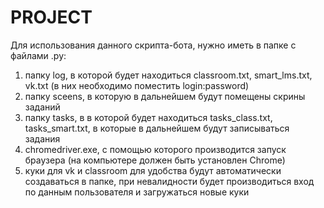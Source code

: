 # PROJECT
Для использования данного скрипта-бота, нужно иметь в папке с файлами .py:
1) папку log, в которой будет находиться classroom.txt, smart_lms.txt, vk.txt (в них необходимо поместить login:password)
2) папку sceens, в которую в дальнейшем будут помещены скрины заданий
3) папку tasks, в в которой будет находиться tasks_class.txt, tasks_smart.txt, в которые в дальнейшем будут записываться задания
4) chromedriver.exe, с помощью которого производится запуск браузера (на компьютере должен быть установлен Chrome)
5) куки для vk и classroom для удобства будут автоматически создаваться в папке, при невалидности будет производиться вход по данным пользователя и загружаться новые куки
